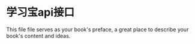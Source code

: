 # 学习宝api接口

This file file serves as your book's preface, a great place to describe your book's content and ideas.

